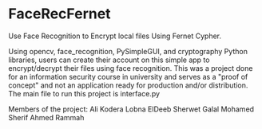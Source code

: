 # FaceRecFernet
Use Face Recognition to Encrypt local files Using Fernet Cypher.

Using opencv, face_recognition, PySimpleGUI, and cryptography Python libraries, users can create their account on this simple app to encrypt/decrypt their files using face recognition.
This was a project done for an information security course in university and serves as a "proof of concept" and not an application ready for production and/or distribution.
The main file to run this project is interface.py

Members of the project:
Ali Kodera
Lobna ElDeeb
Sherwet Galal
Mohamed Sherif Ahmed Rammah
